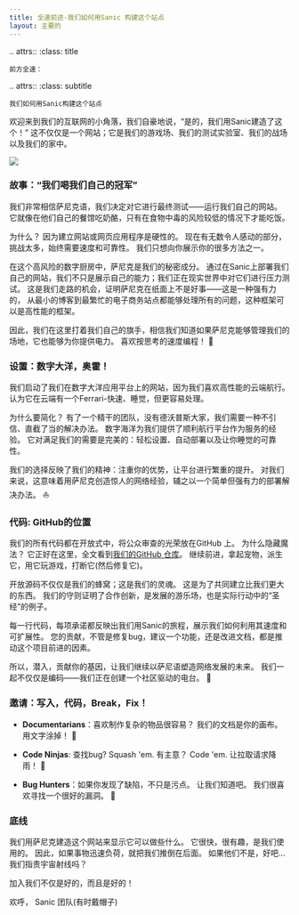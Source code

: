 ```yaml
---
title: 全速前进-我们如何用Sanic 构建这个站点
layout: 主要的
---
```


.. attrs::
:class: title

```
前方全速：
```

.. attrs::
:class: subtitle

```
我们如何用Sanic构建这个站点
```

欢迎来到我们的互联网的小角落，我们自豪地说，“是的，我们用Sanic建造了这个！” 这不仅仅是一个网站；它是我们的游戏场、我们的测试实验室、我们的战场以及我们的家中。

![](/assets/images/build-sanic.png)

### 故事：“我们喝我们自己的冠军”

我们非常相信萨尼克语，我们决定对它进行最终测试——运行我们自己的网站。 它就像在他们自己的餐馆吃奶酪，只有在食物中毒的风险较低的情况下才能吃饭。

为什么？ 因为建立网站或网页应用程序是硬性的。 现在有无数令人感动的部分，挑战太多，始终需要速度和可靠性。 我们只想向你展示你的很多方法之一。

在这个高风险的数字厨房中，萨尼克是我们的秘密成分。 通过在Sanic上部署我们自己的网站，我们不只是展示自己的能力；我们正在现实世界中对它们进行压力测试。 这是我们走路的机会，证明萨尼克在纸面上不是好事——这是一种强有力的， 从最小的博客到最繁忙的电子商务站点都能够处理所有的问题，这种框架可以是高性能的框架。

因此，我们在这里打着我们自己的旗手，相信我们知道如果萨尼克能够管理我们的场地，它也能够为你提供电力。 喜欢按思考的速度编程！ 🥂

### 设置：数字大洋，奥霍！

我们启动了我们在数字大洋应用平台上的网站，因为我们喜欢高性能的云端航行。 认为它在云端有一个Ferrari-快速、睡觉，但更容易处理。

为什么要简化？ 有了一个精干的团队，没有德沃普斯大家，我们需要一种不引信、直截了当的解决办法。 数字海洋为我们提供了顺利航行平台作为服务的经验。 它对满足我们的需要是完美的：轻松设置、自动部署以及让你睡觉的可靠性。

我们的选择反映了我们的精神：注重你的优势，让平台进行繁重的提升。 对我们来说，这意味着用萨尼克创造惊人的网络经验，辅之以一个简单但强有力的部署解决办法。 ⛵

### 代码: GitHub的位置

我们的所有代码都在开放式中，将公众审查的光荣放在GitHub 上。 为什么隐藏魔法？ 它正好在这里，全文看到[我们的GitHub 仓库](https://github.com/sanic-org/sanic/tree/main/guide)。 继续前进，拿起宠物，派生它，用它玩游戏，打断它(然后修复它)。

开放源码不仅仅是我们的蜂窝；这是我们的灵魂。 这是为了共同建立比我们更大的东西。 我们的守则证明了合作创新，是发展的游乐场，也是实际行动中的“圣经”的例子。

每一行代码，每项承诺都反映出我们用Sanic的旅程，展示我们如何利用其速度和可扩展性。 您的贡献，不管是修复bug，建议一个功能，还是改进文档，都是推动这个项目前进的因素。

所以，潜入，贡献你的基因，让我们继续以萨尼语塑造网络发展的未来。 我们一起不仅仅是编码——我们正在创建一个社区驱动的电台。 🚀

### 邀请：写入，代码，Break，Fix！

- **Documentarians**：喜欢制作复杂的物品很容易？ 我们的文档是你的画布。 用文字涂掉！ 🎨

- **Code Ninjas**: 查找bug? Squash 'em. 有主意？ Code 'em. 让拉取请求降雨！ 🥷

- **Bug Hunters**：如果你发现了缺陷，不只是污点。 让我们知道吧。 我们很喜欢寻找一个很好的漏洞。 🐛

### 底线

我们用萨尼克建造这个网站来显示它可以做些什么。 它很快，很有趣，是我们使用的。 因此，如果事物迅速负荷，就把我们推倒在后面。 如果他们不是，好吧... 我们指责宇宙射线吗？

加入我们不仅是好的，而且是好的！

欢呼，
Sanic 团队(有时戴帽子)
